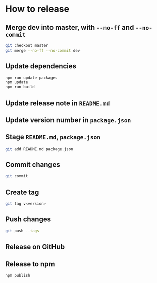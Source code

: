 How to release
==

## Merge dev into master, with `--no-ff` and `--no-commit`
```bash
git checkout master
git merge --no-ff --no-commit dev
```

## Update dependencies
```bash
npm run update-packages
npm update
npm run build
```

## Update release note in `README.md`

## Update version number in `package.json`

## Stage `README.md`, `package.json`
```bash
git add README.md package.json
```

## Commit changes
```bash
git commit
```

## Create tag
```bash
git tag v<version>
```

## Push changes
```bash
git push --tags
```

## Release on GitHub

## Release to npm
```bash
npm publish
```
